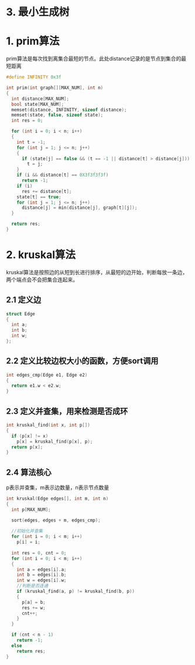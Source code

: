 # 3. 最小生成树

# 1. prim算法

prim算法是每次找到离集合最短的节点。此处distance记录的是节点到集合的最短距离

```c++
#define INFINITY 0x3f

int prim(int graph[][MAX_NUM], int n)
{
  int distance[MAX_NUM];
  bool state[MAX_NUM];
  memset(distance, INFINITY, sizeof distance);
  memset(state, false, sizeof state);
  int res = 0;

  for (int i = 0; i < n; i++)
  {
    int t = -1;
    for (int j = 1; j <= n; j++)
    {
      if (state[j] == false && (t == -1 || distance[t] > distance[j]))
        t = j;
    }
    if (i && distance[t] == 0X3f3f3f3f)
      return -1;
    if (i)
      res += distance[t];
    state[t] == true;
    for (int j = 1; j <= n; j++)
      distance[j] = min(distance[j], graph[t][j]);
  }

  return res;
}

```

# 2. kruskal算法

kruskal算法是按照边的从短到长进行排序，从最短的边开始，判断每放一条边，两个端点会不会把集合连起来。

## 2.1 定义边

```c++
struct Edge
{
  int a;
  int b;
  int w;
};
```

## 2.2 定义比较边权大小的函数，方便sort调用

```c++
int edges_cmp(Edge e1, Edge e2)
{
  return e1.w < e2.w;
}
```

## 2.3 定义并查集，用来检测是否成环

```c++
int kruskal_find(int x, int p[])
{
  if (p[x] != x)
    p[x] = kruskal_find(p[x], p);
  return p[x];
}
```

## 2.4 算法核心

p表示并查集，m表示边数量，n表示节点数量

```c++
int kruskal(Edge edges[], int m, int n)
{
  int p[MAX_NUM];

  sort(edges, edges + m, edges_cmp);
  
  //初始化并查集
  for (int i = 0; i < m; i++)
    p[i] = i;
  
  int res = 0, cnt = 0;
  for (int i = 0; i < m; i++)
  {
    int a = edges[i].a;
    int b = edges[i].b;
    int w = edges[i].w;
    //判断是否连通
    if (kruskal_find(a, p) != kruskal_find(b, p))
    {
      p[a] = b;
      res += w;
      cnt++;
    }
  }

  if (cnt < n - 1)
    return -1;
  else
    return res;
}
```

